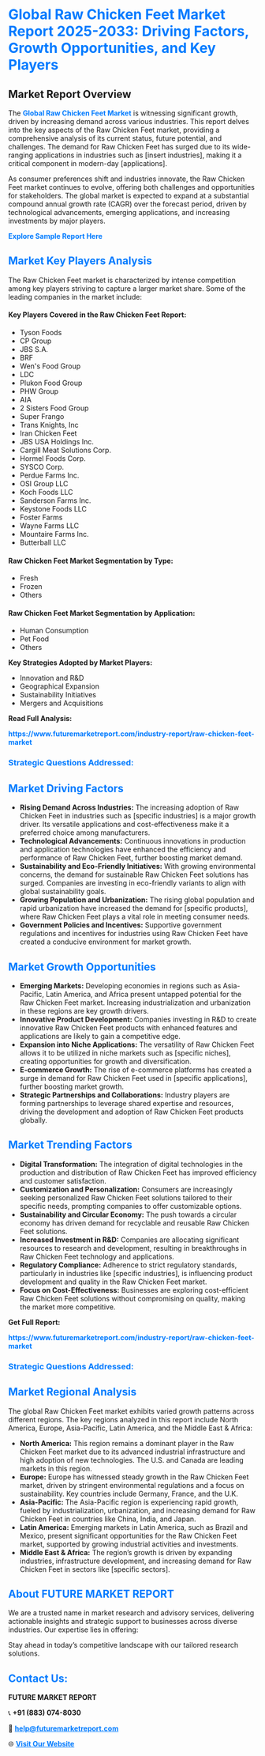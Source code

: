 <h1 style="color: #007BFF;">Global Raw Chicken Feet Market Report 2025-2033: Driving Factors, Growth Opportunities, and Key Players</h1>

<section id="overview">
<h2>Market Report Overview</h2>
<p>The <a href="https://www.futuremarketreport.com/industry-report/raw-chicken-feet-market" style="color: #007BFF; text-decoration: none;"><strong>Global Raw Chicken Feet Market</strong></a> is witnessing significant growth, driven by increasing demand across various industries. This report delves into the key aspects of the Raw Chicken Feet market, providing a comprehensive analysis of its current status, future potential, and challenges. The demand for Raw Chicken Feet has surged due to its wide-ranging applications in industries such as [insert industries], making it a critical component in modern-day [applications].</p>
<p>As consumer preferences shift and industries innovate, the Raw Chicken Feet market continues to evolve, offering both challenges and opportunities for stakeholders. The global market is expected to expand at a substantial compound annual growth rate (CAGR) over the forecast period, driven by technological advancements, emerging applications, and increasing investments by major players.</p>
</section>

<section id="overview">
<p><a href="https://www.futuremarketreport.com/request-sample/reportId=102475" style="color: #007BFF; text-decoration: none;"><strong>Explore Sample Report Here</strong></a></p>
</section>

<section id="key-players">
<h2 style="color: #007BFF;">Market Key Players Analysis</h2>
<p>The Raw Chicken Feet market is characterized by intense competition among key players striving to capture a larger market share. Some of the leading companies in the market include:</p>
<h4>Key Players Covered in the Raw Chicken Feet Report:</h4>
<ul><li>Tyson Foods</li><li>CP Group</li><li>JBS S.A.</li><li>BRF</li><li>Wen&#039;s Food Group</li><li>LDC</li><li>Plukon Food Group</li><li>PHW Group</li><li>AIA</li><li>2 Sisters Food Group</li><li>Super Frango</li><li>Trans Knights, Inc</li><li>Iran Chicken Feet</li><li>JBS USA Holdings Inc.</li><li>Cargill Meat Solutions Corp.</li><li>Hormel Foods Corp.</li><li>SYSCO Corp.</li><li>Perdue Farms Inc.</li><li>OSI Group LLC</li><li>Koch Foods LLC</li><li>Sanderson Farms Inc.</li><li>Keystone Foods LLC</li><li>Foster Farms</li><li>Wayne Farms LLC</li><li>Mountaire Farms Inc.</li><li>Butterball LLC</li></ul>
<h4>Raw Chicken Feet Market Segmentation by Type:</h4>
<ul><li>Fresh</li><li>Frozen</li><li>Others</li></ul>

<h4>Raw Chicken Feet Market Segmentation by Application:</h4>
<ul><li>Human Consumption</li><li>Pet Food</li><li>Others</li></ul>
<p><strong>Key Strategies Adopted by Market Players:</strong></p>
<ul>
<li>Innovation and R&D</li>
<li>Geographical Expansion</li>
<li>Sustainability Initiatives</li>
<li>Mergers and Acquisitions</li>
</ul>
</section>

<section>
<p><strong>Read Full Analysis: </strong></p><a href="https://www.futuremarketreport.com/industry-report/raw-chicken-feet-market" style="color: #007BFF; text-decoration: none;"><strong>https://www.futuremarketreport.com/industry-report/raw-chicken-feet-market</strong></a>
<h3 style="color: #007BFF;">Strategic Questions Addressed:</h3>
</section>

<section id="driving-factors">
<h2 style="color: #007BFF;">Market Driving Factors</h2>
<ul>
<li><strong>Rising Demand Across Industries:</strong> The increasing adoption of Raw Chicken Feet in industries such as [specific industries] is a major growth driver. Its versatile applications and cost-effectiveness make it a preferred choice among manufacturers.</li>
<li><strong>Technological Advancements:</strong> Continuous innovations in production and application technologies have enhanced the efficiency and performance of Raw Chicken Feet, further boosting market demand.</li>
<li><strong>Sustainability and Eco-Friendly Initiatives:</strong> With growing environmental concerns, the demand for sustainable Raw Chicken Feet solutions has surged. Companies are investing in eco-friendly variants to align with global sustainability goals.</li>
<li><strong>Growing Population and Urbanization:</strong> The rising global population and rapid urbanization have increased the demand for [specific products], where Raw Chicken Feet plays a vital role in meeting consumer needs.</li>
<li><strong>Government Policies and Incentives:</strong> Supportive government regulations and incentives for industries using Raw Chicken Feet have created a conducive environment for market growth.</li>
</ul>
</section>

<section id="growth-opportunities">
<h2 style="color: #007BFF;">Market Growth Opportunities</h2>
<ul>
<li><strong>Emerging Markets:</strong> Developing economies in regions such as Asia-Pacific, Latin America, and Africa present untapped potential for the Raw Chicken Feet market. Increasing industrialization and urbanization in these regions are key growth drivers.</li>
<li><strong>Innovative Product Development:</strong> Companies investing in R&D to create innovative Raw Chicken Feet products with enhanced features and applications are likely to gain a competitive edge.</li>
<li><strong>Expansion into Niche Applications:</strong> The versatility of Raw Chicken Feet allows it to be utilized in niche markets such as [specific niches], creating opportunities for growth and diversification.</li>
<li><strong>E-commerce Growth:</strong> The rise of e-commerce platforms has created a surge in demand for Raw Chicken Feet used in [specific applications], further boosting market growth.</li>
<li><strong>Strategic Partnerships and Collaborations:</strong> Industry players are forming partnerships to leverage shared expertise and resources, driving the development and adoption of Raw Chicken Feet products globally.</li>
</ul>
</section>

<section id="trending-factors">
<h2 style="color: #007BFF;">Market Trending Factors</h2>
<ul>
<li><strong>Digital Transformation:</strong> The integration of digital technologies in the production and distribution of Raw Chicken Feet has improved efficiency and customer satisfaction.</li>
<li><strong>Customization and Personalization:</strong> Consumers are increasingly seeking personalized Raw Chicken Feet solutions tailored to their specific needs, prompting companies to offer customizable options.</li>
<li><strong>Sustainability and Circular Economy:</strong> The push towards a circular economy has driven demand for recyclable and reusable Raw Chicken Feet solutions.</li>
<li><strong>Increased Investment in R&D:</strong> Companies are allocating significant resources to research and development, resulting in breakthroughs in Raw Chicken Feet technology and applications.</li>
<li><strong>Regulatory Compliance:</strong> Adherence to strict regulatory standards, particularly in industries like [specific industries], is influencing product development and quality in the Raw Chicken Feet market.</li>
<li><strong>Focus on Cost-Effectiveness:</strong> Businesses are exploring cost-efficient Raw Chicken Feet solutions without compromising on quality, making the market more competitive.</li>
</ul>
</section>

<section>
<p><strong>Get Full Report: </strong></p><a href="https://www.futuremarketreport.com/industry-report/raw-chicken-feet-market" style="color: #007BFF; text-decoration: none;"><strong>https://www.futuremarketreport.com/industry-report/raw-chicken-feet-market</strong></a>
<h3 style="color: #007BFF;">Strategic Questions Addressed:</h3>
</section>


<section id="regional-analysis">
<h2 style="color: #007BFF;">Market Regional Analysis</h2>
<p>The global Raw Chicken Feet market exhibits varied growth patterns across different regions. The key regions analyzed in this report include North America, Europe, Asia-Pacific, Latin America, and the Middle East & Africa:</p>
<ul>
<li><strong>North America:</strong> This region remains a dominant player in the Raw Chicken Feet market due to its advanced industrial infrastructure and high adoption of new technologies. The U.S. and Canada are leading markets in this region.</li>
<li><strong>Europe:</strong> Europe has witnessed steady growth in the Raw Chicken Feet market, driven by stringent environmental regulations and a focus on sustainability. Key countries include Germany, France, and the U.K.</li>
<li><strong>Asia-Pacific:</strong> The Asia-Pacific region is experiencing rapid growth, fueled by industrialization, urbanization, and increasing demand for Raw Chicken Feet in countries like China, India, and Japan.</li>
<li><strong>Latin America:</strong> Emerging markets in Latin America, such as Brazil and Mexico, present significant opportunities for the Raw Chicken Feet market, supported by growing industrial activities and investments.</li>
<li><strong>Middle East & Africa:</strong> The region’s growth is driven by expanding industries, infrastructure development, and increasing demand for Raw Chicken Feet in sectors like [specific sectors].</li>
</ul>
</section>

<footer>
<h2 style="color: #007BFF;">About FUTURE MARKET REPORT</h2>
<p>We are a trusted name in market research and advisory services, delivering actionable insights and strategic support to businesses across diverse industries. Our expertise lies in offering:</p>

<p>Stay ahead in today’s competitive landscape with our tailored research solutions.</p>

<h2 style="color: #007BFF;">Contact Us:</h2>
<p><strong>FUTURE MARKET REPORT</strong></p>
<p>📞 <strong>+91 (883) 074-8030</strong></p>
<p>📧 <strong><a href="mailto:help@futuremarketreport.com" style="color: #007BFF;">help@futuremarketreport.com</a></strong></p>
<p>🌐 <strong><a href="https://www.futuremarketreport.com/" style="color: #007BFF;">Visit Our Website</a></strong></p>
</footer>